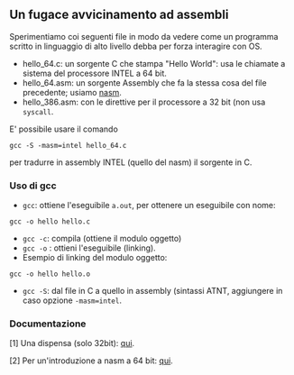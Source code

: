 ## Un fugace avvicinamento ad assembli

Sperimentiamo coi seguenti file in modo da vedere come un programma scritto in linguaggio di alto livello debba per forza interagire con OS.

- hello_64.c: un sorgente C che stampa "Hello World": usa le chiamate a sistema del processore INTEL a 64 bit.
- hello_64.asm: un sorgente Assembly che fa la stessa cosa del file precedente; usiamo [nasm](http://www.nasm.us/).
- hello_386.asm: con le direttive per il processore a 32 bit (non usa `syscall`.

E' possibile usare il comando 
```
gcc -S -masm=intel hello_64.c
```
per tradurre in assembly INTEL (quello del nasm) il sorgente in C.

### Uso di gcc
- `gcc`: ottiene l'eseguibile `a.out`, per ottenere un eseguibile con nome:

`
gcc -o hello hello.c
`
- `gcc -c`: compila (ottiene il modulo oggetto)
- `gcc -o`	: ottieni l'eseguibile (linking).
- Esempio di linking del modulo oggetto:

`
gcc -o hello hello.o
`
- `gcc -S`: dal file in C a quello in assembly (sintassi ATNT, aggiungere in caso opzione `-masm=intel`.

### Documentazione

[1] Una dispensa (solo 32bit): [qui](https://pacman128.github.io/static/pcasm-book-italian.pdf).

[2] Per un'introduzione a nasm a 64 bit: [qui](http://www.lomont.org/Math/Papers/2009/Introduction%20to%20x64%20Assembly.pdf).